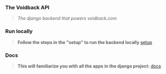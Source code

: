 ### The Voidback API

> *The django backend that powers voidback.com*



### Run locally

> **Follow the steps in the **"setup"** to run the backend locally** <a href="./docs/setup.md">setup</a>



### Docs

> **This will familiarize you with all the apps in the django project:** <a href="./docs/docs.md">docs</a>


